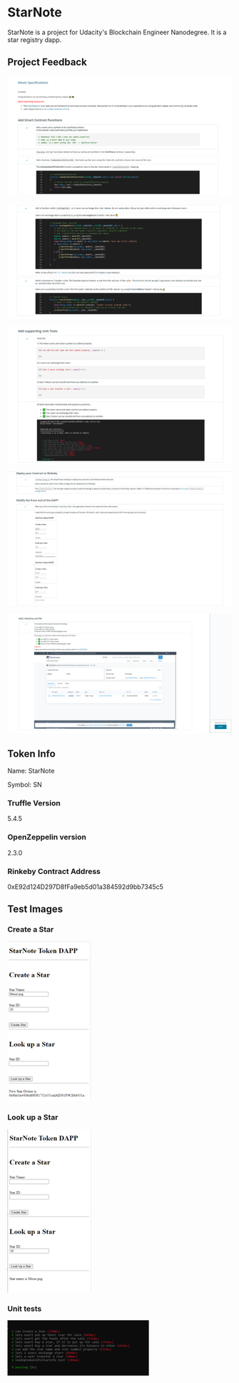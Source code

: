 # StarNote

StarNote is a project for Udacity's Blockchain Engineer Nanodegree. It is a star registry dapp.

## Project Feedback

![Review1](images/review1.PNG?raw=true)

![Review2](images/review2.PNG?raw=true)

![Review3](images/review3.PNG?raw=true)

![Review4](images/review4.PNG?raw=true)

![Review5](images/review5.PNG?raw=true)


## Token Info
Name: StarNote

Symbol: SN

### Truffle Version
5.4.5

### OpenZeppelin version
2.3.0

### Rinkeby Contract Address
0xE92d124D297D8fFa9eb5d01a384592d9bb7345c5

## Test Images
### Create a Star  

![Create a Star](images/create_a_star.PNG?raw=true "Create a Star")

### Look up a Star 

![Look up a Star](images/look_up.PNG?raw=true "Look up a Star")

### Unit tests 

![Unit tests](images/unit_test_results.PNG?raw=true "Unit test results")


